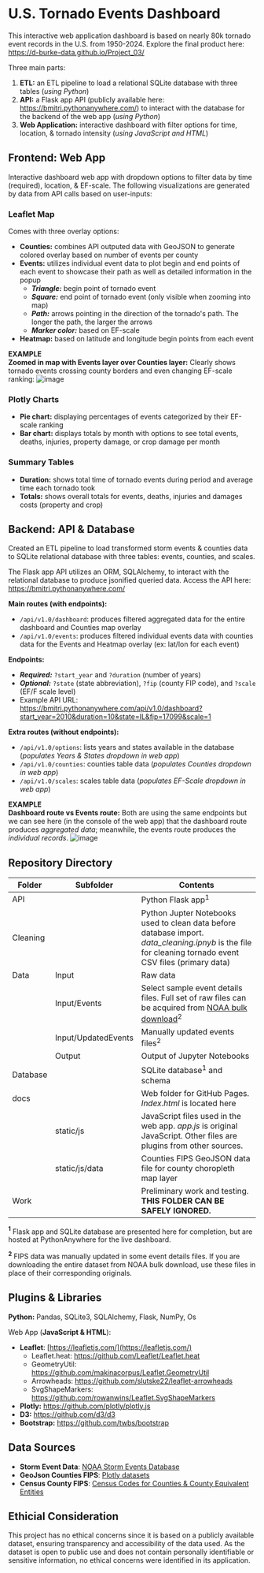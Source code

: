 # U.S. Tornado Events Dashboard
This interactive web application dashboard is based on nearly 80k tornado event records in the U.S. from 1950-2024. Explore the final product here: https://d-burke-data.github.io/Project_03/

Three main parts:
1) **ETL:** an ETL pipeline to load a relational SQLite database with three tables (*using Python*)
2) **API:** a Flask app API (publicly available here: https://bmitri.pythonanywhere.com/) to interact with the database for the backend of the web app (*using Python*)
3) **Web Application:** interactive dashboard with filter options for time, location, & tornado intensity (*using JavaScript and HTML*)

## Frontend: Web App
Interactive dashboard web app with dropdown options to filter data by time (required), location, & EF-scale. The following visualizations are generated by data from API calls based on user-inputs:

### Leaflet Map
Comes with three overlay options:
- **Counties:** combines API outputed data with GeoJSON to generate colored overlay based on number of events per county
- **Events:** utilizes individual event data to plot begin and end points of each event to showcase their path as well as detailed information in the popup
    - ***Triangle:*** begin point of tornado event 
    - ***Square:*** end point of tornado event (only visible when zooming into map)
    - ***Path:*** arrows pointing in the direction of the tornado's path. The longer the path, the larger the arrows
    - ***Marker color:*** based on EF-scale
- **Heatmap:** based on latitude and longitude begin points from each event

**EXAMPLE**  
**Zoomed in map with Events layer over Counties layer:** Clearly shows tornado events crossing county borders and even changing EF-scale ranking:
![image](https://github.com/user-attachments/assets/02200950-a656-460c-8a3d-50a89dc2b6fd)

### Plotly Charts
- **Pie chart:** displaying percentages of events categorized by their EF-scale ranking
- **Bar chart:** displays totals by month with options to see total events, deaths, injuries, property damage, or crop damage per month

### Summary Tables
- **Duration:** shows total time of tornado events during period and average time each tornado took
- **Totals:** shows overall totals for events, deaths, injuries and damages costs (property and crop)

## Backend: API & Database
Created an ETL pipeline to load transformed storm events & counties data to SQLite relational database with three tables: events, counties, and scales.

The Flask app API utilizes an ORM, SQLAlchemy, to interact with the relational database to produce jsonified queried data. Access the API here: https://bmitri.pythonanywhere.com/

**Main routes (with endpoints):**
- `/api/v1.0/dashboard`: produces filtered aggregated data for the entire dashboard and Counties map overlay
- `/api/v1.0/events`: produces filtered individual events data with counties data for the Events and Heatmap overlay (ex: lat/lon for each event)

**Endpoints:**
- ***Required:*** `?start_year` and `?duration` (number of years)
- ***Optional:*** `?state` (state abbreviation), `?fip` (county FIP code), and `?scale` (EF/F scale level)
- Example API URL: https://bmitri.pythonanywhere.com/api/v1.0/dashboard?start_year=2010&duration=10&state=IL&fip=17099&scale=1

**Extra routes (without endpoints):**
- `/api/v1.0/options`: lists years and states available in the database (*populates Years & States dropdown in web app*)
- `/api/v1.0/counties`: counties table data (*populates Counties dropdown in web app*)
- `/api/v1.0/scales`: scales table data (*populates EF-Scale dropdown in web app*)

**EXAMPLE**  
**Dashboard route vs Events route:** Both are using the same endpoints but we can see here (in the console of the web app) that the dashboard route produces *aggregated data*; meanwhile, the events route produces the *individual records*.
![image](https://github.com/user-attachments/assets/fca85df8-cad2-4477-8adb-017d806bd68d)

## Repository Directory
|Folder|Subfolder|Contents|
|---|---|---|
|API||Python Flask app<sup>1</sup>|
|Cleaning||Python Jupter Notebooks used to clean data before database import. *data_cleaning.ipnyb* is the file for cleaning tornado event CSV files (primary data)|
|Data|Input|Raw data|
||Input/Events|Select sample event details files. Full set of raw files can be acquired from [NOAA bulk download](https://www.ncdc.noaa.gov/stormevents/ftp.jsp)<sup>2</sup>|
||Input/UpdatedEvents|Manually updated events files<sup>2</sup>|
||Output|Output of Jupyter Notebooks|
|Database||SQLite database<sup>1</sup> and schema|
|docs||Web folder for GitHub Pages. *Index.html* is located here|
||static/js|JavaScript files used in the web app. *app.js* is original JavaScript. Other files are plugins from other sources.|
||static/js/data|Counties FIPS GeoJSON data file for county choropleth map layer|
|Work||Preliminary work and testing. **THIS FOLDER CAN BE SAFELY IGNORED.**|

**<sup>1</sup>** Flask app and SQLite database are presented here for completion, but are hosted at PythonAnywhere for the live dashboard.

**<sup>2</sup>** FIPS data was manually updated in some event details files. If you are downloading the entire dataset from NOAA bulk download, use these files in place of their corresponding originals.

## Plugins & Libraries
**Python:** Pandas, SQLite3, SQLAlchemy, Flask, NumPy, Os

Web App (**JavaScript & HTML**):
- **Leaflet**: [https://leafletjs.com/](https://leafletjs.com/)
    - Leaflet.heat: https://github.com/Leaflet/Leaflet.heat
    - GeometryUtil: https://github.com/makinacorpus/Leaflet.GeometryUtil
    - Arrowheads: https://github.com/slutske22/leaflet-arrowheads
    - SvgShapeMarkers: https://github.com/rowanwins/Leaflet.SvgShapeMarkers
- **Plotly:** https://github.com/plotly/plotly.js
- **D3:** https://github.com/d3/d3
- **Bootstrap:** https://github.com/twbs/bootstrap

## Data Sources
- **Storm Event Data**: [NOAA Storm Events Database](https://www.ncdc.noaa.gov/stormevents/)
- **GeoJson Counties FIPS**: [Plotly datasets](https://github.com/plotly/datasets/blob/master/geojson-counties-fips.json)
- **Census County FIPS**: [Census Codes for Counties & County Equivalent Entities](https://www.census.gov/library/reference/code-lists/ansi.html)

## Ethicial Consideration  
This project has no ethical concerns since it is based on a publicly available dataset, ensuring transparency and accessibility of the data used. As the dataset is open to public use and does not contain personally identifiable or sensitive information, no ethical concerns were identified in its application.
